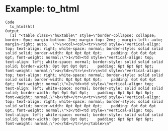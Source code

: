 # Example: to_html

    Code
      to_html(ht)
    Output
      [1] "<table class=\"huxtable\" style=\"border-collapse: collapse; border: 0px; margin-bottom: 2em; margin-top: 2em; ; margin-left: auto; margin-right: auto;  \">\n<col><col><tr>\n<td style=\"vertical-align: top; text-align: right; white-space: normal; border-style: solid solid solid solid; border-width: 0pt 0pt 0pt 0pt;    padding: 6pt 6pt 6pt 6pt; font-weight: normal;\">1</td><td style=\"vertical-align: top; text-align: left; white-space: normal; border-style: solid solid solid solid; border-width: 0pt 0pt 0pt 0pt;    padding: 6pt 6pt 6pt 6pt; font-weight: normal;\">a</td></tr>\n<tr>\n<td style=\"vertical-align: top; text-align: right; white-space: normal; border-style: solid solid solid solid; border-width: 0pt 0pt 0pt 0pt;    padding: 6pt 6pt 6pt 6pt; font-weight: normal;\">2</td><td style=\"vertical-align: top; text-align: left; white-space: normal; border-style: solid solid solid solid; border-width: 0pt 0pt 0pt 0pt;    padding: 6pt 6pt 6pt 6pt; font-weight: normal;\">b</td></tr>\n<tr>\n<td style=\"vertical-align: top; text-align: right; white-space: normal; border-style: solid solid solid solid; border-width: 0pt 0pt 0pt 0pt;    padding: 6pt 6pt 6pt 6pt; font-weight: normal;\">3</td><td style=\"vertical-align: top; text-align: left; white-space: normal; border-style: solid solid solid solid; border-width: 0pt 0pt 0pt 0pt;    padding: 6pt 6pt 6pt 6pt; font-weight: normal;\">c</td></tr>\n</table>\n"

